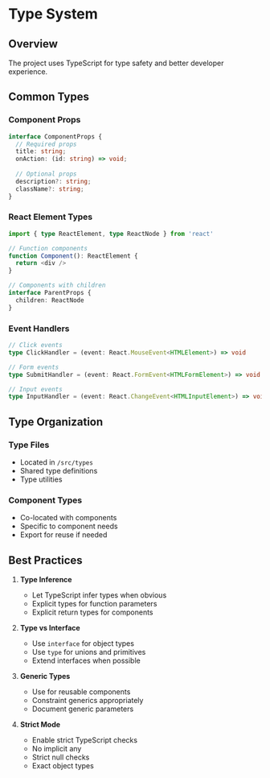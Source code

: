 # Type System

## Overview
The project uses TypeScript for type safety and better developer experience.

## Common Types

### Component Props
```typescript
interface ComponentProps {
  // Required props
  title: string;
  onAction: (id: string) => void;
  
  // Optional props
  description?: string;
  className?: string;
}
```

### React Element Types
```typescript
import { type ReactElement, type ReactNode } from 'react'

// Function components
function Component(): ReactElement {
  return <div />
}

// Components with children
interface ParentProps {
  children: ReactNode
}
```

### Event Handlers
```typescript
// Click events
type ClickHandler = (event: React.MouseEvent<HTMLElement>) => void

// Form events
type SubmitHandler = (event: React.FormEvent<HTMLFormElement>) => void

// Input events
type InputHandler = (event: React.ChangeEvent<HTMLInputElement>) => void
```

## Type Organization

### Type Files
- Located in `/src/types`
- Shared type definitions
- Type utilities

### Component Types
- Co-located with components
- Specific to component needs
- Export for reuse if needed

## Best Practices

1. **Type Inference**
   - Let TypeScript infer types when obvious
   - Explicit types for function parameters
   - Explicit return types for components

2. **Type vs Interface**
   - Use `interface` for object types
   - Use `type` for unions and primitives
   - Extend interfaces when possible

3. **Generic Types**
   - Use for reusable components
   - Constraint generics appropriately
   - Document generic parameters

4. **Strict Mode**
   - Enable strict TypeScript checks
   - No implicit any
   - Strict null checks
   - Exact object types
